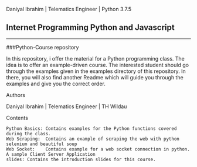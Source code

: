 Daniyal Ibrahim | Telematics Engineer | Python 3.7.5

Internet Programming Python and Javascript
------------------------------------------
------------------------------------------

###Python-Course repository

In this repository, i offer the material for a Python programming class. 
The idea is to offer an example-driven course. The interested student should go through the 
examples given in the examples directory of this repository. In there, you will also find another 
Readme which will guide you through the examples and give you the correct order.

Authors

Daniyal Ibrahim | Telematics Engineer | TH Wildau

Contents

    Python Basics: Contains examples for the Python functions covered during the class.
    Web Scraping:  Contains an example of scraping the web with python selenium and beautiful soup
    Web Socket:    Contains example for a web socket connection in python. A sample Client Server Application 
    slides: Contains the introduction slides for this course.
